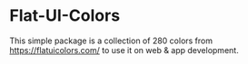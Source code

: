 # Flat-UI-Colors
This simple package is a collection of 280 colors from https://flatuicolors.com/ to use it on web &amp; app development.
